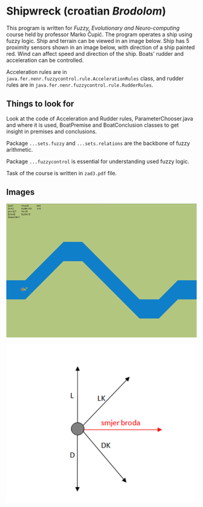 # Shipwreck (croatian _Brodolom_)

This program is written for _Fuzzy, Evolutionary and Neuro-computing_ course held by professor Marko Čupić. The program operates a ship using fuzzy logic. Ship and terrain can be viewed in an image below.
Ship has 5 proximity sensors shown in an image below, with direction of a ship painted red. Wind can affect speed and direction of the ship. Boats' rudder and acceleration can be controlled. 

Acceleration rules are in `java.fer.nenr.fuzzycontrol.rule.AccelerationRules` class, and rudder rules are in `java.fer.nenr.fuzzycontrol.rule.RudderRules`.

## Things to look for

Look at the code of Acceleration and Rudder rules, ParameterChooser.java and where it is used, BoatPremise and BoatConclusion classes to get insight in premises and conclusions.  

Package `...sets.fuzzy` and `...sets.relations` are the backbone of fuzzy arithmetic.

Package `...fuzzycontrol` is essential for understanding used fuzzy logic.

Task of the course is written in `zad3.pdf` file. 

## Images

![Ship and terrain](images/fuzzyboat.png)

![Sensors](images/ship.png)